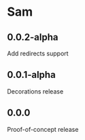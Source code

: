 # Sam

## 0.0.2-alpha
Add redirects support

## 0.0.1-alpha
Decorations release

## 0.0.0
Proof-of-concept release
